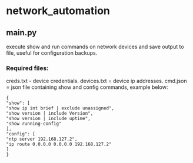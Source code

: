 # network_automation

## main.py

execute show and run commands on network devices and save output to file, useful for configuration backups.

### Required files:

creds.txt - device credentials.
devices.txt = device ip addresses.
cmd.json = json file containing show and config commands, example below:

    {
    "show": [
    "show ip int brief | exclude unassigned",
    "show version | include Version",
    "show version | include uptime",
    "show running-config"
    ],
    "config": [
    "ntp server 192.168.127.2",
    "ip route 0.0.0.0 0.0.0.0 192.168.127.2"
    ]
    }
